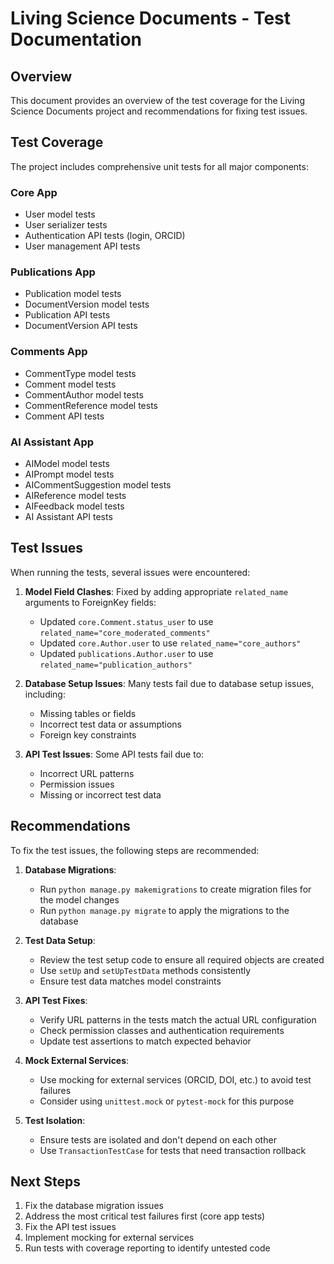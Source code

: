 # Living Science Documents - Test Documentation

## Overview

This document provides an overview of the test coverage for the Living Science Documents project and recommendations for fixing test issues.

## Test Coverage

The project includes comprehensive unit tests for all major components:

### Core App
- User model tests
- User serializer tests
- Authentication API tests (login, ORCID)
- User management API tests

### Publications App
- Publication model tests
- DocumentVersion model tests
- Publication API tests
- DocumentVersion API tests

### Comments App
- CommentType model tests
- Comment model tests
- CommentAuthor model tests
- CommentReference model tests
- Comment API tests

### AI Assistant App
- AIModel model tests
- AIPrompt model tests
- AICommentSuggestion model tests
- AIReference model tests
- AIFeedback model tests
- AI Assistant API tests

## Test Issues

When running the tests, several issues were encountered:

1. **Model Field Clashes**: Fixed by adding appropriate `related_name` arguments to ForeignKey fields:
   - Updated `core.Comment.status_user` to use `related_name="core_moderated_comments"`
   - Updated `core.Author.user` to use `related_name="core_authors"`
   - Updated `publications.Author.user` to use `related_name="publication_authors"`

2. **Database Setup Issues**: Many tests fail due to database setup issues, including:
   - Missing tables or fields
   - Incorrect test data or assumptions
   - Foreign key constraints

3. **API Test Issues**: Some API tests fail due to:
   - Incorrect URL patterns
   - Permission issues
   - Missing or incorrect test data

## Recommendations

To fix the test issues, the following steps are recommended:

1. **Database Migrations**:
   - Run `python manage.py makemigrations` to create migration files for the model changes
   - Run `python manage.py migrate` to apply the migrations to the database

2. **Test Data Setup**:
   - Review the test setup code to ensure all required objects are created
   - Use `setUp` and `setUpTestData` methods consistently
   - Ensure test data matches model constraints

3. **API Test Fixes**:
   - Verify URL patterns in the tests match the actual URL configuration
   - Check permission classes and authentication requirements
   - Update test assertions to match expected behavior

4. **Mock External Services**:
   - Use mocking for external services (ORCID, DOI, etc.) to avoid test failures
   - Consider using `unittest.mock` or `pytest-mock` for this purpose

5. **Test Isolation**:
   - Ensure tests are isolated and don't depend on each other
   - Use `TransactionTestCase` for tests that need transaction rollback

## Next Steps

1. Fix the database migration issues
2. Address the most critical test failures first (core app tests)
3. Fix the API test issues
4. Implement mocking for external services
5. Run tests with coverage reporting to identify untested code